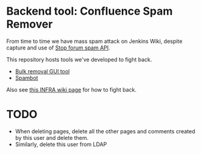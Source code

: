 Backend tool: Confluence Spam Remover
=====================================

From time to time we have mass spam attack on Jenkins Wiki, despite capture and use of
[Stop forum spam API](http://www.stopforumspam.com/).

This repository hosts tools we've developed to fight back.

* [Bulk removal GUI tool](BULK-DELETION.md)
* [Spambot](SPAMBOT.md)

Also see [this INFRA wiki page](https://wiki.jenkins-ci.org/display/infra/Ban+user+spamming+Wiki) for how to fight back.

TODO
====
* When deleting pages, delete all the other pages and comments created by this user and delete them.
* Similarly, delete this user from LDAP